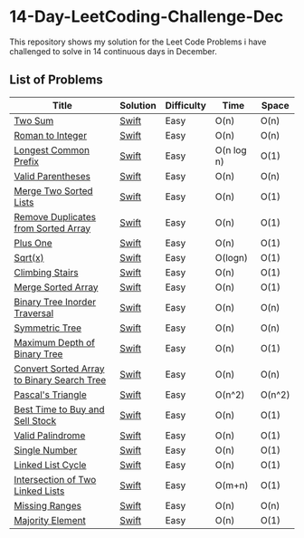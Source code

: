 # 14-Day-LeetCoding-Challenge-Dec
This repository shows my solution for the Leet Code Problems i have challenged to solve in 14 continuous days in December.


## List of Problems

| Title  | Solution | Difficulty  | Time | Space  |
| ------ | -------- | ----------- | ---- | ------ |
| [Two Sum](https://leetcode.com/problems/two-sum/) | [Swift](https://github.com/Prasanth-iOS/14-Day-LeetCoding-Challenge-Dec/blob/main/1_TwoSumProblem_Day1.playground/Contents.swift) | Easy | O(n) | O(n) |
| [Roman to Integer](https://leetcode.com/problems/roman-to-integer/) | [Swift](https://github.com/Prasanth-iOS/14-Day-LeetCoding-Challenge-Dec/blob/main/2_RomanToInteger_Day1.playground/Contents.swift) | Easy | O(n) | O(n) |
| [Longest Common Prefix](https://leetcode.com/problems/longest-common-prefix/) | [Swift](https://github.com/Prasanth-iOS/14-Day-LeetCoding-Challenge-Dec/blob/main/3_LongestCommonPrefix_Day2.playground/Contents.swift) | Easy | O(n log n) | O(1) |
| [Valid Parentheses](https://leetcode.com/problems/valid-parentheses/) | [Swift](https://github.com/Prasanth-iOS/14-Day-LeetCoding-Challenge-Dec/blob/main/4_ValidParentheses_Day2.playground/Contents.swift) | Easy | O(n) | O(n) |
| [Merge Two Sorted Lists](https://leetcode.com/problems/merge-two-sorted-lists/) | [Swift](https://github.com/Prasanth-iOS/14-Day-LeetCoding-Challenge-Dec/blob/main/5_MergeTwoSortedLists_Day2.playground/Contents.swift) | Easy | O(n) | O(1) |
| [Remove Duplicates from Sorted Array](https://leetcode.com/problems/remove-duplicates-from-sorted-array/) | [Swift](https://github.com/Prasanth-iOS/14-Day-LeetCoding-Challenge-Dec/blob/main/6_RemoveDuplicatesFromSortedArray_Day3.playground/Contents.swift) | Easy | O(n) | O(1) |
| [Plus One](https://leetcode.com/problems/plus-one/) | [Swift](https://github.com/Prasanth-iOS/14-Day-LeetCoding-Challenge-Dec/blob/main/7_PlusOne_Day4.playground/Contents.swift) | Easy | O(n) | O(1) |
| [Sqrt(x)](https://leetcode.com/problems/sqrtx/) | [Swift](https://github.com/Prasanth-iOS/14-Day-LeetCoding-Challenge-Dec/blob/main/8_Sqrtx_Day4.playground/Contents.swift) | Easy | O(logn) | O(1) |
| [Climbing Stairs](https://leetcode.com/problems/climbing-stairs/) | [Swift](https://github.com/Prasanth-iOS/14-Day-LeetCoding-Challenge-Dec/blob/main/9_ClimbingStairs_Day4.playground/Contents.swift) | Easy | O(n) | O(1) |
| [Merge Sorted Array](https://leetcode.com/problems/merge-sorted-array/) | [Swift](https://github.com/Prasanth-iOS/14-Day-LeetCoding-Challenge-Dec/blob/main/10_MergeSortedArray_Day4.playground/Contents.swift) | Easy | O(n) | O(1) |
| [Binary Tree Inorder Traversal](https://leetcode.com/problems/binary-tree-inorder-traversal/) | [Swift](https://github.com/Prasanth-iOS/14-Day-LeetCoding-Challenge-Dec/blob/main/11_BinaryTreeInorderTraversal_Day5.playground/Contents.swift) | Easy | O(n) | O(n) |
| [Symmetric Tree](https://leetcode.com/problems/symmetric-tree/) | [Swift](https://github.com/Prasanth-iOS/14-Day-LeetCoding-Challenge-Dec/blob/main/12_SymmetricTree_Day5.playground/Contents.swift) | Easy | O(n) | O(n) |
| [Maximum Depth of Binary Tree](https://leetcode.com/problems/maximum-depth-of-binary-tree/description/) | [Swift](https://github.com/Prasanth-iOS/14-Day-LeetCoding-Challenge-Dec/blob/main/13_MaximumDepthOfBinaryTree_Day5.playground/Contents.swift) | Easy | O(n) | O(1) |
| [Convert Sorted Array to Binary Search Tree](https://leetcode.com/problems/convert-sorted-array-to-binary-search-tree/) | [Swift](https://github.com/Prasanth-iOS/14-Day-LeetCoding-Challenge-Dec/blob/main/14_ConvertSortedArrayToBinarySearchTree_Day5.playground/Contents.swift) | Easy | O(n) | O(n) |
| [Pascal's Triangle](https://leetcode.com/problems/pascals-triangle/) | [Swift](https://github.com/Prasanth-iOS/14-Day-LeetCoding-Challenge-Dec/blob/main/15_PascalsTriangle_Day6.playground/Contents.swift) | Easy | O(n^2) | O(n^2) |
| [Best Time to Buy and Sell Stock](https://leetcode.com/problems/best-time-to-buy-and-sell-stock/) | [Swift](https://github.com/Prasanth-iOS/14-Day-LeetCoding-Challenge-Dec/blob/main/16_BestTimeToBuyAndSellStock_Day6.playground/Contents.swift) | Easy | O(n) | O(1) |
| [Valid Palindrome](https://leetcode.com/problems/valid-palindrome/) | [Swift](https://github.com/Prasanth-iOS/14-Day-LeetCoding-Challenge-Dec/blob/main/17_ValidPalindrome_Day7.playground/Contents.swift) | Easy | O(n) | O(1) |
| [Single Number](https://leetcode.com/problems/single-number/) | [Swift](https://github.com/Prasanth-iOS/14-Day-LeetCoding-Challenge-Dec/blob/main/18_SingleNumber_Day7.playground/Contents.swift) | Easy | O(n) | O(1) |
| [Linked List Cycle](https://leetcode.com/problems/linked-list-cycle/) | [Swift](https://github.com/Prasanth-iOS/14-Day-LeetCoding-Challenge-Dec/blob/main/19_LinkedListCycle_Day8.playground/Contents.swift) | Easy | O(n) | O(1) |
| [Intersection of Two Linked Lists](https://leetcode.com/problems/intersection-of-two-linked-lists/) | [Swift](https://github.com/Prasanth-iOS/14-Day-LeetCoding-Challenge-Dec/blob/main/20_IntersectionOfTwoLinkedLists_Day9.playground/Contents.swift) | Easy | O(m+n) | O(1) |
| [Missing Ranges](https://leetcode.com/problems/missing-ranges/) | [Swift](https://github.com/Prasanth-iOS/14-Day-LeetCoding-Challenge-Dec/blob/main/21_Missing%20Ranges_Day9.playground/Contents.swift) | Easy | O(n) | O(n) |
| [Majority Element](https://leetcode.com/problems/majority-element/) | [Swift](https://github.com/Prasanth-iOS/14-Day-LeetCoding-Challenge-Dec/tree/main/22_MajorityElement_Day9.playground) | Easy | O(n) | O(1) |
